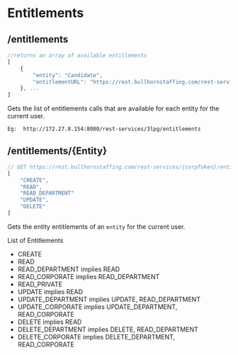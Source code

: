 # Entitlements

## /entitlements

``` javascript
//returns an array of available entitlements
[
    {
        "entity": "Candidate",
        "entitlementURL": "https://rest.bullhornstaffing.com/rest-services/{corpToken}/entitlements/Candidate"
    }, ...
]
```

Gets the list of entitlements calls that are available for each entity for the current user.

`Eg:  http://172.27.8.154:8080/rest-services/3lpg/entitlements`


## /entitlements/{Entity}

``` javascript
// GET https://rest.bullhornstaffing.com/rest-services/{corpToken}/entitlements/Candidate
[
    "CREATE",
    "READ",
    "READ_DEPARTMENT"
    "UPDATE",
    "DELETE"
]
```

Gets the entity entitlements of an `entity` for the current user.

List of Entitlements

*   CREATE
*   READ
*   READ_DEPARTMENT implies READ
*   READ_CORPORATE implies READ_DEPARTMENT
*   READ_PRIVATE
*   UPDATE implies READ
*   UPDATE_DEPARTMENT implies UPDATE, READ_DEPARTMENT
*   UPDATE_CORPORATE implies UPDATE_DEPARTMENT, READ_CORPORATE
*   DELETE implies READ
*   DELETE_DEPARTMENT implies DELETE, READ_DEPARTMENT
*   DELETE_CORPORATE implies DELETE_DEPARTMENT, READ_CORPORATE
